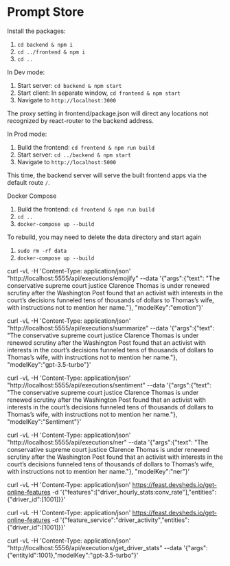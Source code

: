 # Prompt Store

Install the packages:

1. `cd backend & npm i`
2. `cd ../frontend & npm i`
3. `cd ..`

In Dev mode:

1. Start server: `cd backend & npm start`
2. Start client: In separate window, `cd frontend & npm start`
3. Navigate to `http://localhost:3000`

The proxy setting in frontend/package.json will direct any locations not recognized by react-router to the backend address.

In Prod mode:

1. Build the frontend: `cd frontend & npm run build`
2. Start server: `cd ../backend & npm start`
3. Navigate to `http://localhost:5000`

This time, the backend server will serve the built frontend apps via the default route `/`.

Docker Compose

1. Build the frontend: `cd frontend & npm run build`
2. `cd ..`
3. `docker-compose up --build`

To rebuild, you may need to delete the data directory and start again

1. `sudo rm -rf data`
2. `docker-compose up --build`



curl -vL -H 'Content-Type: application/json' "http://localhost:5555/api/executions/emojify" --data '{"args":{"text": "The conservative supreme court justice Clarence Thomas is under renewed scrutiny after the Washington Post found that an activist with interests in the court’s decisions funneled tens of thousands of dollars to Thomas’s wife, with instructions not to mention her name."}, "modelKey":"emotion"}'

curl -vL -H 'Content-Type: application/json' "http://localhost:5555/api/executions/summarize" --data '{"args":{"text": "The conservative supreme court justice Clarence Thomas is under renewed scrutiny after the Washington Post found that an activist with interests in the court’s decisions funneled tens of thousands of dollars to Thomas’s wife, with instructions not to mention her name."}, "modelKey":"gpt-3.5-turbo"}'

curl -vL -H 'Content-Type: application/json' "http://localhost:5555/api/executions/sentiment" --data '{"args":{"text": "The conservative supreme court justice Clarence Thomas is under renewed scrutiny after the Washington Post found that an activist with interests in the court’s decisions funneled tens of thousands of dollars to Thomas’s wife, with instructions not to mention her name."}, "modelKey":"Sentiment"}'

curl -vL -H 'Content-Type: application/json' "http://localhost:5555/api/executions/ner" --data '{"args":{"text": "The conservative supreme court justice Clarence Thomas is under renewed scrutiny after the Washington Post found that an activist with interests in the court’s decisions funneled tens of thousands of dollars to Thomas’s wife, with instructions not to mention her name."}, "modelKey":"ner"}'

curl -vL -H 'Content-Type: application/json' https://feast.devsheds.io/get-online-features -d '{"features":["driver_hourly_stats:conv_rate"],"entities":{"driver_id":[1001]}}'

curl -vL -H 'Content-Type: application/json' https://feast.devsheds.io/get-online-features -d '{"feature_service":"driver_activity","entities":{"driver_id":[1001]}}'

curl -vL -H 'Content-Type: application/json' "http://localhost:5556/api/executions/get_driver_stats" --data '{"args":{"entityId":1001},"modelKey":"gpt-3.5-turbo"}'
